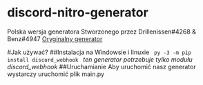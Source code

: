 # discord-nitro-generator
Polska wersja generatora Stworzonego przez Drillenissen#4268 & Benz#4947
<a href="https://github.com/logicguy1/Discord-Nitro-Gen-and-Checker">Oryginalny generator</a>

#Jak używać?
##Instalacja na Windowsie i linuxie
<code>
py -3 -m pip install discord_webhook
</code>
<em>
ten generator potrzebuje tylko modułu discord_webhook
</em>
##Uruchamianie
Aby uruchomić nasz generator wystarczy uruchomić plik main.py
